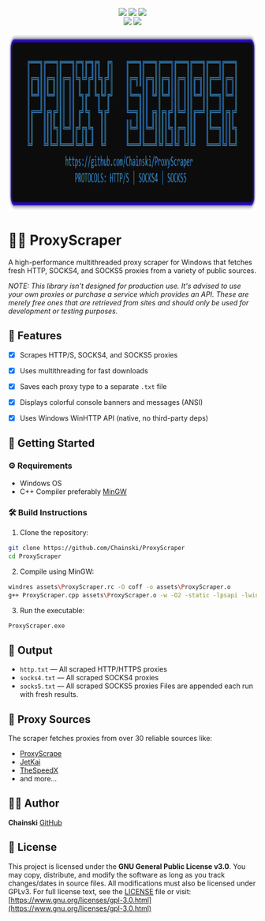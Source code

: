 <p align= "center">
   <img src="https://img.shields.io/github/stars/Chainski/ProxyScraper?style=flat&color=%230047ab">
   <img src="https://img.shields.io/github/forks/Chainski/ProxyScraper?style=flat&color=%230047ab">
   <img src="https://hits.sh/github.com/Chainski/ProxyScraper.svg?label=views&color=0047ab">
   <br>
   <img src="https://img.shields.io/github/last-commit/Chainski/ProxyScraper?style=flat&color=%230047ab">
   <img src="https://img.shields.io/github/license/Chainski/ProxyScraper?style=flat&color=%230047ab">
   <br>
</p>

<p align="center"> 
<img src="https://raw.githubusercontent.com/Chainski/ProxyScraper/refs/heads/main/assets/ProxyScraper.png", width="900", height="360">
</p>

# 🕵️‍♂️ ProxyScraper

A high-performance multithreaded proxy scraper for Windows that fetches fresh HTTP, SOCKS4, and SOCKS5 proxies from a variety of public sources.

*NOTE: This library isn't designed for production use. It's advised to use your own proxies or purchase a service which provides an API. These are merely free ones that are retrieved from sites and should only be used for development or testing purposes.*



## 📌 Features

- [x] Scrapes HTTP/S, SOCKS4, and SOCKS5 proxies
- [x] Uses multithreading for fast downloads
- [x] Saves each proxy type to a separate `.txt` file
- [x] Displays colorful console banners and messages (ANSI)
- [x] Uses Windows WinHTTP API (native, no third-party deps)



## 🚀 Getting Started

### ⚙️ Requirements

- Windows OS
- C++ Compiler preferably [MinGW](https://github.com/brechtsanders/winlibs_mingw)

### 🛠️ Build Instructions

1. Clone the repository:

```bash
git clone https://github.com/Chainski/ProxyScraper
cd ProxyScraper
```

2. Compile using MinGW:

```bash
windres assets\ProxyScraper.rc -O coff -o assets\ProxyScraper.o
g++ ProxyScraper.cpp assets\ProxyScraper.o -w -O2 -static -lpsapi -lwinhttp -lws2_32 -fexceptions -Wl,--gc-sections -pipe -s -o ProxyScraper.exe
```

3. Run the executable:

```bash
ProxyScraper.exe
```
	
## 📁 Output

- `http.txt` — All scraped HTTP/HTTPS proxies
- `socks4.txt` — All scraped SOCKS4 proxies
- `socks5.txt` — All scraped SOCKS5 proxies
Files are appended each run with fresh results.

## 🔗 Proxy Sources
The scraper fetches proxies from over 30 reliable sources like:
- [ProxyScrape](https://proxyscrape.com)
- [JetKai](https://github.com/jetkai/proxy-list)
- [TheSpeedX](https://github.com/TheSpeedX/PROXY-List)
- and more...

## 👨‍💻 Author

**Chainski** [GitHub](https://github.com/Chainski)

## 📜 License
This project is licensed under the **GNU General Public License v3.0**.
You may copy, distribute, and modify the software as long as you track changes/dates in source files. All modifications must also be licensed under GPLv3. For full license text, see the [LICENSE](./LICENSE) file or visit: [https://www.gnu.org/licenses/gpl-3.0.html](https://www.gnu.org/licenses/gpl-3.0.html)